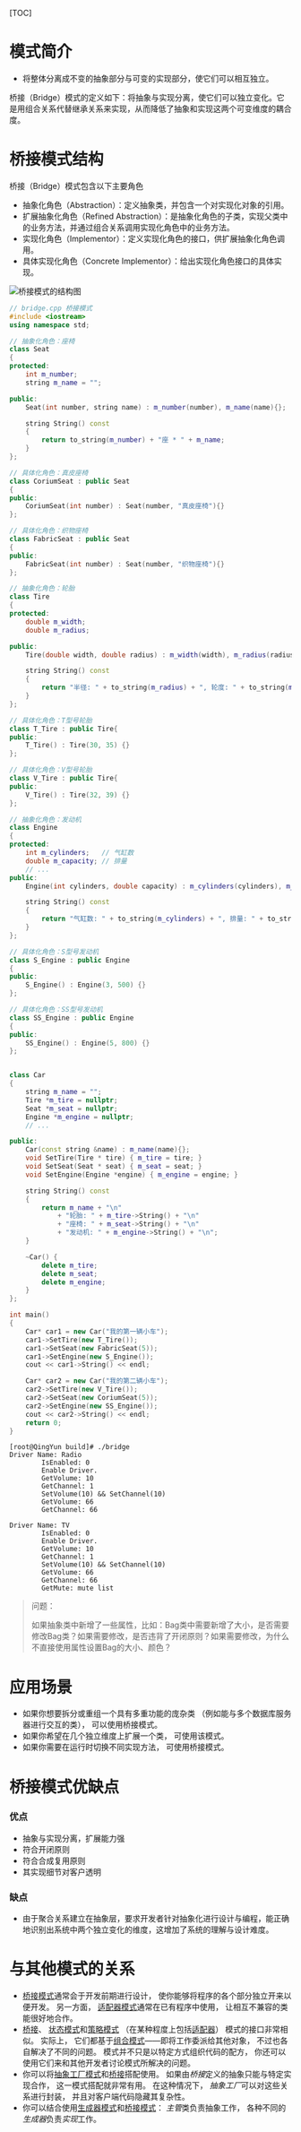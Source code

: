 [TOC]

# 模式简介

- 将整体分离成不变的抽象部分与可变的实现部分，使它们可以相互独立。

桥接（Bridge）模式的定义如下：将抽象与实现分离，使它们可以独立变化。它是用组合关系代替继承关系来实现，从而降低了抽象和实现这两个可变维度的耦合度。



# 桥接模式结构

桥接（Bridge）模式包含以下主要角色

- 抽象化角色（Abstraction）：定义抽象类，并包含一个对实现化对象的引用。
- 扩展抽象化角色（Refined Abstraction）：是抽象化角色的子类，实现父类中的业务方法，并通过组合关系调用实现化角色中的业务方法。
- 实现化角色（Implementor）：定义实现化角色的接口，供扩展抽象化角色调用。
- 具体实现化角色（Concrete Implementor）：给出实现化角色接口的具体实现。

![桥接模式的结构图](assets/3-1Q115125253H1.gif)



```cpp
// bridge.cpp 桥接模式
#include <iostream>
using namespace std;

// 抽象化角色：座椅
class Seat
{
protected:
    int m_number;
    string m_name = "";

public:
    Seat(int number, string name) : m_number(number), m_name(name){};

    string String() const
    {
        return to_string(m_number) + "座 * " + m_name;
    }
};

// 具体化角色：真皮座椅
class CoriumSeat : public Seat
{
public:
    CoriumSeat(int number) : Seat(number, "真皮座椅"){}
};

// 具体化角色：织物座椅
class FabricSeat : public Seat
{
public:
    FabricSeat(int number) : Seat(number, "织物座椅"){}
};

// 抽象化角色：轮胎
class Tire
{
protected:
    double m_width;
    double m_radius;

public:
    Tire(double width, double radius) : m_width(width), m_radius(radius){};

    string String() const
    {
        return "半径: " + to_string(m_radius) + ", 轮度: " + to_string(m_width);
    }
};

// 具体化角色：T型号轮胎
class T_Tire : public Tire{
public:
    T_Tire() : Tire(30, 35) {}
};

// 具体化角色：V型号轮胎
class V_Tire : public Tire{
public:
    V_Tire() : Tire(32, 39) {}
};

// 抽象化角色：发动机
class Engine
{
protected:
    int m_cylinders;   // 气缸数
    double m_capacity; // 排量
    // ...
public:
    Engine(int cylinders, double capacity) : m_cylinders(cylinders), m_capacity(capacity){};

    string String() const
    {
        return "气缸数: " + to_string(m_cylinders) + ", 排量: " + to_string(m_capacity);
    }
};

// 具体化角色：S型号发动机
class S_Engine : public Engine
{
public:
    S_Engine() : Engine(3, 500) {}
};

// 具体化角色：SS型号发动机
class SS_Engine : public Engine
{
public:
    SS_Engine() : Engine(5, 800) {}
};


class Car
{
    string m_name = "";
    Tire *m_tire = nullptr;
    Seat *m_seat = nullptr;
    Engine *m_engine = nullptr;
    // ...

public:
    Car(const string &name) : m_name(name){};
    void SetTire(Tire * tire) { m_tire = tire; }
    void SetSeat(Seat * seat) { m_seat = seat; }
    void SetEngine(Engine *engine) { m_engine = engine; }

    string String() const
    {
        return m_name + "\n"
            + "轮胎: " + m_tire->String() + "\n"
            + "座椅: " + m_seat->String() + "\n"
            + "发动机: " + m_engine->String() + "\n";
    }

    ~Car() {
        delete m_tire;
        delete m_seat;
        delete m_engine;
    }
};

int main()
{
    Car* car1 = new Car("我的第一辆小车");
    car1->SetTire(new T_Tire());
    car1->SetSeat(new FabricSeat(5));
    car1->SetEngine(new S_Engine());
    cout << car1->String() << endl;

    Car* car2 = new Car("我的第二辆小车");
    car2->SetTire(new V_Tire());
    car2->SetSeat(new CoriumSeat(5));
    car2->SetEngine(new SS_Engine());
    cout << car2->String() << endl;
    return 0;
}
```

```shell
[root@QingYun build]# ./bridge 
Driver Name: Radio
        IsEnabled: 0
        Enable Driver.
        GetVolume: 10
        GetChannel: 1
        SetVolume(10) && SetChannel(10)
        GetVolume: 66
        GetChannel: 66

Driver Name: TV
        IsEnabled: 0
        Enable Driver.
        GetVolume: 10
        GetChannel: 1
        SetVolume(10) && SetChannel(10)
        GetVolume: 66
        GetChannel: 66
        GetMute: mute list
```



> 问题：
>
> 如果抽象类中新增了一些属性，比如：Bag类中需要新增了大小，是否需要修改Bag类？如果需要修改，是否违背了开闭原则？如果需要修改，为什么不直接使用属性设置Bag的大小、颜色？





# 应用场景

- 如果你想要拆分或重组一个具有多重功能的庞杂类 （例如能与多个数据库服务器进行交互的类）， 可以使用桥接模式。
- 如果你希望在几个独立维度上扩展一个类， 可使用该模式。
-  如果你需要在运行时切换不同实现方法， 可使用桥接模式。





# 桥接模式优缺点

### 优点

- 抽象与实现分离，扩展能力强
- 符合开闭原则
- 符合合成复用原则
- 其实现细节对客户透明

### 缺点

- 由于聚合关系建立在抽象层，要求开发者针对抽象化进行设计与编程，能正确地识别出系统中两个独立变化的维度，这增加了系统的理解与设计难度。



# 与其他模式的关系

- [桥接模式](https://refactoringguru.cn/design-patterns/bridge)通常会于开发前期进行设计， 使你能够将程序的各个部分独立开来以便开发。 另一方面， [适配器模式](https://refactoringguru.cn/design-patterns/adapter)通常在已有程序中使用， 让相互不兼容的类能很好地合作。
- [桥接](https://refactoringguru.cn/design-patterns/bridge)、 [状态模式](https://refactoringguru.cn/design-patterns/state)和[策略模式](https://refactoringguru.cn/design-patterns/strategy) （在某种程度上包括[适配器](https://refactoringguru.cn/design-patterns/adapter)） 模式的接口非常相似。 实际上， 它们都基于[组合模式](https://refactoringguru.cn/design-patterns/composite)——即将工作委派给其他对象， 不过也各自解决了不同的问题。 模式并不只是以特定方式组织代码的配方， 你还可以使用它们来和其他开发者讨论模式所解决的问题。
- 你可以将[抽象工厂模式](https://refactoringguru.cn/design-patterns/abstract-factory)和[桥接](https://refactoringguru.cn/design-patterns/bridge)搭配使用。 如果由*桥接*定义的抽象只能与特定实现合作， 这一模式搭配就非常有用。 在这种情况下， *抽象工厂*可以对这些关系进行封装， 并且对客户端代码隐藏其复杂性。
- 你可以结合使用[生成器模式](https://refactoringguru.cn/design-patterns/builder)和[桥接模式](https://refactoringguru.cn/design-patterns/bridge)： *主管*类负责抽象工作， 各种不同的*生成器*负责*实现*工作。